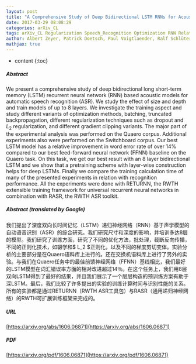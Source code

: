```yaml
---
layout: post
title: "A Comprehensive Study of Deep Bidirectional LSTM RNNs for Acoustic Modeling in Speech Recognition"
date: 2017-03-29 08:08:29
categories: arXiv_CL
tags: arXiv_CL Regularization Speech_Recognition Optimization RNN Relation Recognition
author: Albert Zeyer, Patrick Doetsch, Paul Voigtlaender, Ralf Schlüter, Hermann Ney
mathjax: true
---
```


* content
{:toc}

##### Abstract
We present a comprehensive study of deep bidirectional long short-term memory (LSTM) recurrent neural network (RNN) based acoustic models for automatic speech recognition (ASR). We study the effect of size and depth and train models of up to 8 layers. We investigate the training aspect and study different variants of optimization methods, batching, truncated backpropagation, different regularization techniques such as dropout and $L_2$ regularization, and different gradient clipping variants. The major part of the experimental analysis was performed on the Quaero corpus. Additional experiments also were performed on the Switchboard corpus. Our best LSTM model has a relative improvement in word error rate of over 14\% compared to our best feed-forward neural network (FFNN) baseline on the Quaero task. On this task, we get our best result with an 8 layer bidirectional LSTM and we show that a pretraining scheme with layer-wise construction helps for deep LSTMs. Finally we compare the training calculation time of many of the presented experiments in relation with recognition performance. All the experiments were done with RETURNN, the RWTH extensible training framework for universal recurrent neural networks in combination with RASR, the RWTH ASR toolkit.

##### Abstract (translated by Google)
我们提出了深度双向长时间记忆（LSTM）递归神经网络（RNN）基于声学模型的自动语音识别（ASR）的综合研究。我们研究尺寸和深度的影响，并培训多达8层的模型。我们研究了训练方面，研究了不同的优化方法，批处理，截断反向传播，不同的正则化技术，如辍学和$ L_2 $正则化，以及不同的梯度剪切变体。实验分析的主要部分是在Quaero语料库上进行的。还在交换机语料库上进行了另外的实验。与我们在Quaero任务中的最佳前馈神经网络（FFNN）基线相比，我们最好的LSTM模型在词汇错误率方面的相对改进超过14％。在这个任务上，我们用8层双向LSTM得到了最好的结果，并且我们展示了一个层层构造的预训练方案有助于深LSTM。最后，我们比较了许多提出的实验的训练计算时间与识别性能的关系。所有的实验都是通过RETURNN（RWTH ASR工具包）与RASR（通用递归神经网络）的RWTH可扩展训练框架来完成的。

##### URL
[https://arxiv.org/abs/1606.06871](https://arxiv.org/abs/1606.06871)

##### PDF
[https://arxiv.org/pdf/1606.06871](https://arxiv.org/pdf/1606.06871)

